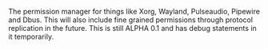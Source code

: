 The permission manager for things like Xorg, Wayland, Pulseaudio, Pipewire and Dbus. This will also include fine grained permissions through protocol replication in the future. This is still ALPHA 0.1 and has debug statements in it temporarily.

